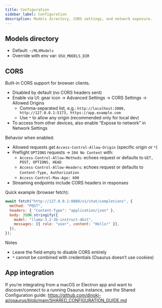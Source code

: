 ```yaml
---
title: Configuration
sidebar_label: Configuration
description: Models directory, CORS settings, and network exposure.
---
```


## Models directory

- Default: `~/MLXModels`
- Override with env var: `OSU_MODELS_DIR`

## CORS

Built-in CORS support for browser clients.

- Disabled by default (no CORS headers sent)
- Enable via UI: gear icon → Advanced Settings → CORS Settings → Allowed Origins
  - Comma-separated list, e.g.: `http://localhost:3000, http://127.0.0.1:5173, https://app.example.com`
  - Use `*` to allow any origin (recommended only for local dev)
- To access from other devices, also enable “Expose to network” in Network Settings

Behavior when enabled:

- Allowed requests get `Access-Control-Allow-Origin` (specific origin or `*`)
- Preflight `OPTIONS` requests → `204 No Content` with:
  - `Access-Control-Allow-Methods`: echoes request or defaults to `GET, POST, OPTIONS, HEAD`
  - `Access-Control-Allow-Headers`: echoes request or defaults to `Content-Type, Authorization`
  - `Access-Control-Max-Age: 600`
- Streaming endpoints include CORS headers in responses

Quick example (browser fetch):

```javascript
await fetch("http://127.0.0.1:8080/v1/chat/completions", {
  method: "POST",
  headers: { "Content-Type": "application/json" },
  body: JSON.stringify({
    model: "llama-3.2-3b-instruct-4bit",
    messages: [{ role: "user", content: "Hello!" }],
  }),
});
```

Notes

- Leave the field empty to disable CORS entirely
- `*` cannot be combined with credentials (Osaurus doesn’t use cookies)

## App integration

If you’re integrating from a macOS or Electron app and want to discover/connect to a running Osaurus instance, see the Shared Configuration guide:
https://github.com/dinoki-ai/osaurus/blob/main/SHARED_CONFIGURATION_GUIDE.md

